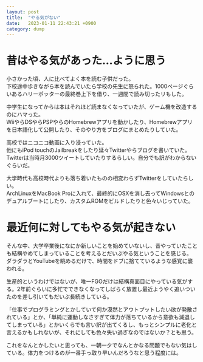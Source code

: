 ```yaml
---
layout: post
title:  "やる気がない"
date:   2023-01-11 22:43:21 +0900
category: dump
---
```

# 昔はやる気があった…ように思う
小さかった頃、人に比べてよく本を読む子供だった。  
下校途中歩きながら本を読んでいたら学校の先生に怒られた。1000ページぐらいあるハリーポッターの最終巻上下を借り、一週間で読み切ったリもした。

中学生になってからは本はそれほど読まなくなっていたが、ゲーム機を改造するのにハマった。  
WiiやらDSやらPSPやらのHomebrewアプリを動かしたり、Homebrewアプリを日本語化して公開したり、そのやり方をブログにまとめたりしていた。

高校ではニコニコ動画に入り浸っていた。  
他にもiPod touchのJailbreakをしたり延々Twitterやらブログを書いていた。  
Twitterは当時月3000ツイートしていたりするらしい。自分でも訳がわからないぐらいだ。

大学時代も高校時代よりも落ち着いたものの相変わらずTwitterをしていたらしい。  
ArchLinuxをMacBook Proに入れて、最終的にOSXを消し去ってWindowsとのデュアルブートにしたり、カスタムROMをビルドしたりと色々いじっていた。

# 最近何に対してもやる気が起きない
そんな中、大学卒業後になにか新しいことを始めていないし、昔やっていたことも結構やめてしまっていることを考えるとだいぶやる気ということを感じる。  
ダラダラとYouTubeを眺めるだけで、時間をドブに捨てているような感覚に襲われる。

生産的というわけではないが、唯一FGOだけは結構真面目にやっている気がする。2年前ぐらいに多忙でできなくなってしばらく放置し最近ようやく追いついたのを差し引いてもだいぶ長続きしている。

「仕事でプログラミングとかしていて何か漠然とアウトプットしたい欲が発散されている」とか、「単純に運動しなさすぎて体力が落ちているから意欲も減退してしまっている」とかいくらでも言い訳が出てくるし、もっとシンプルに老化と言えるかもしれないが、それにしても色々失い過ぎなのではないか？とも思う。

これをなんとかしたいと思っても、一朝一夕でなんとかなる問題でもない気はしている。体力をつけるのが一番手っ取り早いんだろうなと思う程度には。
